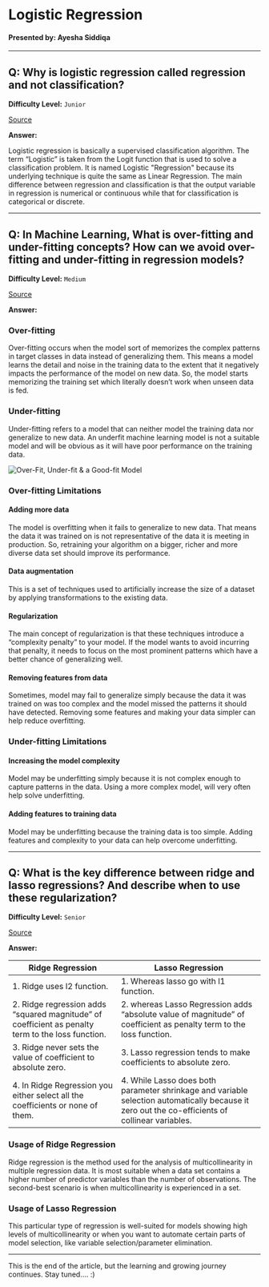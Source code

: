 # Logistic Regression

#### Presented by: Ayesha Siddiqa
___

## Q: Why is logistic regression called regression and not classification?
**Difficulty Level:** ```Junior```

[Source](https://towardsdatascience.com/understanding-logistic-regression-9b02c2aec102)

**Answer:**

Logistic regression is basically a supervised classification algorithm. The term “Logistic” is taken from the Logit function that is used to solve a classification problem. It is named Logistic "Regression" because its underlying technique is quite the same as Linear Regression. The main difference between regression and classification is that the output variable in regression is numerical or continuous while that for classification is categorical or discrete.

___

## Q: In Machine Learning, What is over-fitting and under-fitting concepts? How can we avoid over-fitting and under-fitting in regression models?
**Difficulty Level:** ```Medium```

[Source](https://machinelearningmastery.com/overfitting-and-underfitting-with-machine-learning-algorithms/)

**Answer:**

### Over-fitting

Over-fitting occurs when the model sort of memorizes the complex patterns in target classes in data instead of generalizing them. This means a model learns the detail and noise in the training data to the extent that it negatively impacts the performance of the model on new data. So, the model starts memorizing the training set which literally doesn’t work when unseen data is fed.

### Under-fitting

Under-fitting refers to a model that can neither model the training data nor generalize to new data. An underfit machine learning model is not a suitable model and will be obvious as it will have poor performance on the training data.

![Over-Fit, Under-fit & a Good-fit Model](https://miro.medium.com/max/1125/1*_7OPgojau8hkiPUiHoGK_w.png)

### Over-fitting Limitations
#### Adding more data
The model is overfitting when it fails to generalize to new data. That means the data it was trained on is not representative of the data it is meeting in production. So, retraining your algorithm on a bigger, richer and more diverse data set should improve its performance.

#### Data augmentation
This is a set of techniques used to artificially increase the size of a dataset by applying transformations to the existing data. 

#### Regularization
The main concept of regularization is that these techniques introduce a “complexity penalty” to your model. If the model wants to avoid incurring that penalty, it needs to focus on the most prominent patterns which have a better chance of generalizing well.

#### Removing features from data
Sometimes, model may fail to generalize simply because the data it was trained on was too complex and the model missed the patterns it should have detected. Removing some features and making your data simpler can help reduce overfitting.

### Under-fitting Limitations

#### Increasing the model complexity
Model may be underfitting simply because it is not complex enough to capture patterns in the data. Using a more complex model, will very often help solve underfitting.

#### Adding features to training data
 Model may be underfitting because the training data is too simple. Adding features and complexity to your data can help overcome underfitting.

---

## Q: What is the key difference between ridge and lasso regressions? And describe when to use these regularization?

**Difficulty Level:** ```Senior```

[Source](https://discuss.analyticsvidhya.com/t/difference-between-ridge-regression-and-lasso-and-its-effect/3000)

**Answer:**

| Ridge Regression          | Lasso Regression          |
|---------------------------|---------------------------|
|1.  Ridge uses l2 function.|1. Whereas lasso go with l1 function.|
|2.  Ridge regression adds “squared magnitude” of coefficient as penalty term to the loss function.|2. whereas Lasso Regression adds “absolute value of magnitude” of coefficient as penalty term to the loss function.|
|3. Ridge never sets the value of coefficient to absolute zero.|3. Lasso regression tends to make coefficients to absolute zero.|
|4. In Ridge Regression you either select all the coefficients or none of them.|4. While Lasso does both parameter shrinkage and variable selection automatically because it zero out the co-efficients of collinear variables.

### Usage of Ridge Regression
Ridge regression is the method used for the analysis of multicollinearity in multiple regression data. It is most suitable when a data set contains a higher number of predictor variables than the number of observations. The second-best scenario is when multicollinearity is experienced in a set.

### Usage of Lasso Regression
This particular type of regression is well-suited for models showing high levels of multicollinearity or when you want to automate certain parts of model selection, like variable selection/parameter elimination.

___

This is the end of the article, but the learning and growing journey continues. Stay tuned.... :) 